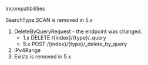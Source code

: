 Incompatibilities

SearchType.SCAN is removed in 5.x

1. DeleteByQueryRequest - the endpoint was changed.
    * 1.x DELETE /{index}/{type}/_query
    * 5.x POST /{index}/{type}/_delete_by_query
2. IPv4Range
3. Exists is removed in 5.x
